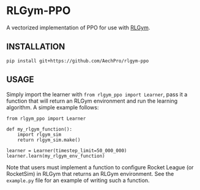 # RLGym-PPO
A vectorized implementation of PPO for use with [RLGym](https://github.com/lucas-emery/rocket-league-gym).

## INSTALLATION
`pip install git+https://github.com/AechPro/rlgym-ppo`

## USAGE
Simply import the learner with `from rlgym_ppo import Learner`, pass it a function that will return an RLGym environment
and run the learning algorithm. A simple example follows:
```
from rlgym_ppo import Learner

def my_rlgym_function():
    import rlgym_sim
    return rlgym_sim.make()

learner = Learner(timestep_limit=50_000_000)
learner.learn(my_rlgym_env_function)
```
Note that users must implement a function to configure Rocket League (or RocketSim) in RLGym that returns an 
RLGym environment. See the `example.py` file for an example of writing such a function.
